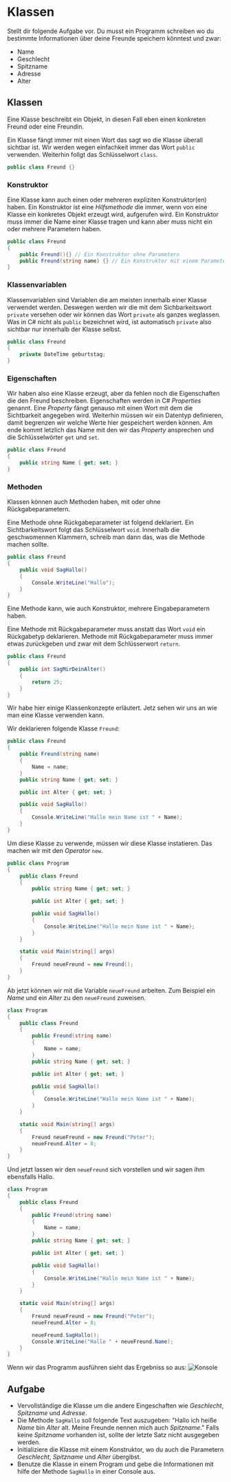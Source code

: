 # Klassen

Stellt dir folgende Aufgabe vor. Du musst ein Programm schreiben wo du bestimmte Informationen über deine Freunde speichern könntest und zwar: 

* Name
* Geschlecht
* Spitzname
* Adresse
* Alter

## Klassen

Eine Klasse beschreibt ein Objekt, in diesen Fall eben einen konkreten Freund oder eine Freundin.

Ein Klasse fängt immer mit einen Wort das sagt wo die Klasse überall sichtbar ist. Wir werden wegen einfachkeit immer das Wort ```public``` verwenden. Weiterhin follgt das Schlüsselwort ```class```.

```csharp
public class Freund {}
```

### Konstruktor
Eine Klasse kann auch einen oder mehreren expliziten Konstruktor(en) haben. Ein Konstruktor ist eine _Hilfsmethode_ die immer, wenn von eine Klasse ein konkretes Objekt erzeugt wird, aufgerufen wird. Ein Konstruktor muss immer die Name einer Klasse tragen und kann aber muss nicht ein oder mehrere Parametern haben. 

```csharp
public class Freund 
{
    public Freund(){} // Ein Konstruktor ohne Parametern
    public Freund(string name) {} // Ein Konstruktor mit einem Parameter
}
```
### Klassenvariablen
Klassenvariablen sind Variablen die am meisten innerhalb einer Klasse verwendet werden. Deswegen werden wir die mit dem Sichbarkeitswort ```private``` versehen oder wir können das Wort ```private``` als ganzes weglassen. Was in C# nicht als ```public``` bezeichnet wird, ist automatisch ```private``` also sichtbar nur innerhalb der Klasse selbst.

```csharp
public class Freund 
{
    private DateTime geburtstag;
}
```

### Eigenschaften
Wir haben also eine Klasse erzeugt, aber da fehlen noch die Eigenschaften die den Freund beschreiben. Eigenschaften werden in C# _Properties_ genannt. Eine _Property_ fängt genauso mit einen Wort mit dem die Sichtbarkeit angegeben wird. Weiterhin müssen wir ein Datentyp definieren, damit begrenzen wir welche Werte hier gespeichert werden können. Am ende kommt letzlich das Name mit den wir das _Property_ ansprechen und die Schlüsselwörter ```get``` und ```set```.

```csharp
public class Freund 
{
    public string Name { get; set; }
} 
```

### Methoden
Klassen können auch Methoden haben, mit oder ohne Rückgabeparametern.

Eine Methode ohne Rückgabeparameter ist folgend deklariert. Ein Sichtbarkeitswort folgt das Schlüsselwort ```void```. Innerhalb die geschwomennen Klammern, schreib man dann das, was die Methode machen sollte.

```csharp
public class Freund 
{
    public void SagHallo()
    {
        Console.WriteLine("Hallo");
    }
}
```

Eine Methode kann, wie auch Konstruktor, mehrere Eingabeparametern haben.

Eine Methode mit Rückgabeparameter muss anstatt das Wort ```void``` ein Rückgabetyp deklarieren. Methode mit Rückgabeparameter muss immer etwas zurückgeben und zwar mit dem Schlüsserwort ```return```.

```csharp
public class Freund 
{
    public int SagMirDeinAlter()
    {
        return 25;
    }
}
```

Wir habe hier einige Klassenkonzepte erläutert. Jetz sehen wir uns an wie man eine Klasse verwenden kann.

Wir deklarieren folgende Klasse ```Freund```:

```csharp
public class Freund 
{
    public Freund(string name)
    {
        Name = name;
    }
    public string Name { get; set; }

    public int Alter { get; set; }

    public void SagHallo()
    {
        Console.WriteLine("Hallo mein Name ist " + Name);
    }
}
```
Um diese Klasse zu verwende, müssen wir diese Klasse instatieren. Das machen wir mit den _Operator_ ```new```.

```csharp
public class Program
{
    public class Freund 
    {
        public string Name { get; set; }

        public int Alter { get; set; }

        public void SagHallo()
        {
            Console.WriteLine("Hallo mein Name ist " + Name);
        }
    }

    static void Main(string[] args)
    {
        Freund neueFreund = new Freund();
    }
}
```

Ab jetzt können wir mit die Variable ```neueFreund``` arbeiten. Zum Beispiel ein _Name_ und ein _Alter_ zu den ```neueFreund``` zuweisen.

```csharp
class Program
{
    public class Freund 
    {
        public Freund(string name)
        {
            Name = name;
        }
        public string Name { get; set; }

        public int Alter { get; set; }

        public void SagHallo()
        {
            Console.WriteLine("Hallo mein Name ist " + Name);
        }
    }

    static void Main(string[] args)
    {
        Freund neueFreund = new Freund("Peter");
        neueFreund.Alter = 8;
    }
}
```

Und jetzt lassen wir den ```neueFreund``` sich vorstellen und wir sagen ihm ebensfalls Hallo.

```csharp
class Program
{
    public class Freund 
    {
        public Freund(string name)
        {
            Name = name;
        }
        public string Name { get; set; }

        public int Alter { get; set; }

        public void SagHallo()
        {
            Console.WriteLine("Hallo mein Name ist " + Name);
        }
    }

    static void Main(string[] args)
    {
        Freund neueFreund = new Freund("Peter");
        neueFreund.Alter = 8;

        neueFreund.SagHallo();
        Console.WriteLine("Hallo " + neueFreund.Name);
    }
}
```

Wenn wir das Programm ausführen sieht das Ergebniss so aus:
![Konsole](images/Console.png)

## Aufgabe

* Vervollständige die Klasse um die andere Eingeschaften wie _Geschlecht_, _Spitzname_ und _Adresse_. 
* Die Methode ```SagHallo``` soll folgende Text auszugeben: "Hallo ich heiße _Name_ bin _Alter_ alt. Meine Freunde nennen mich auch _Spitzname_." Falls keine _Spitzname_ vorhanden ist, sollte der letzte Satz nicht ausgegeben werden.
* Initializiere die Klasse mit einem Konstruktor, wo du auch die Parametern _Geschlecht_, _Spitzname_ und _Alter_ übergibst.
* Benutze die Klasse in einem Program und gebe die Informationen mit hilfe der Methode ```SagHallo``` in einer Console aus.